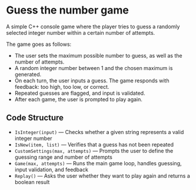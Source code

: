 # Guess the number game

A simple C++ console game where the player tries to guess a randomly selected integer number within a certain number of attempts.

The game goes as follows:

- The user sets the maximum possible number to guess, as well as the number of attempts.
- A random integer number between 1 and the chosen maximum is generated.
- On each turn, the user inputs a guess. The game responds with feedback: too high, too low, or correct.
- Repeated guesses are flagged, and input is validated.
- After each game, the user is prompted to play again.

## Code Structure

- `IsInteger(input)` — Checks whether a given string represents a valid integer number  
- `IsNew(item, list)` — Verifies that a guess has not been repeated  
- `CustomSettings(max, attempts)` — Prompts the user to define the guessing range and number of attempts  
- `Game(max, attempts)` — Runs the main game loop, handles guessing, input validation, and feedback  
- `Replay()` — Asks the user whether they want to play again and returns a boolean result
